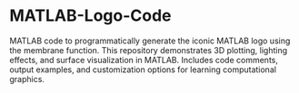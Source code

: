 # MATLAB-Logo-Code
MATLAB code to programmatically generate the iconic MATLAB logo using the membrane function. This repository demonstrates 3D plotting, lighting effects, and surface visualization in MATLAB. Includes code comments, output examples, and customization options for learning computational graphics.
